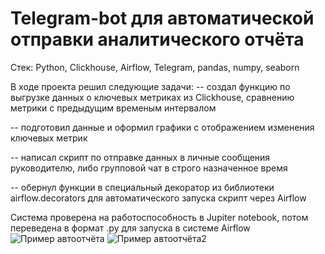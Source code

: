 # Telegram-bot для автоматической отправки аналитического отчёта
Стек: Python, Clickhouse, Airflow, Telegram, pandas, numpy, seaborn

В ходе проекта решил следующие задачи:
-- создал функцию по выгрузке данных о ключевых метриках из Clickhouse, сравнению метрики с предыдущим временым интервалом

-- подготовил данные и оформил графики с отображением изменения ключевых метрик

-- написал скрипт по отправке данных в личные сообщения руководителю, либо групповой чат в строго назначенное время

-- обернул функции в специальный декоратор из библиотеки airflow.decorators для автоматического запуска скрипт через Airflow


Система проверена на работоспособность в Jupiter notebook, потом переведена в формат .py для запуска в системе Airflow
![Пример автоотчёта](https://github.com/user-attachments/assets/ce36b74b-2f48-42bc-88de-8a35275ad8ca)
![Пример автоотчёта2](https://github.com/user-attachments/assets/ff61dfc7-882f-4278-80b2-c64224fcc2d5)
